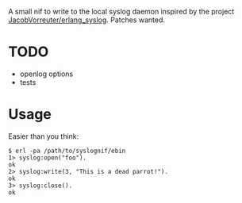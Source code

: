 A small nif to write to the local syslog daemon inspired by the project [JacobVorreuter/erlang_syslog](http://github.com/JacobVorreuter/erlang_syslog). Patches wanted.

# TODO

 * openlog options
 * tests

# Usage

Easier than you think:

    $ erl -pa /path/to/syslognif/ebin
    1> syslog:open("foo").
    ok
    2> syslog:write(3, "This is a dead parrot!").
    ok
    3> syslog:close().
    ok
